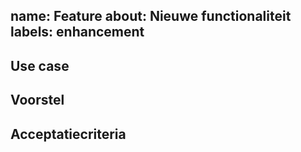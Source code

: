 name: Feature
about: Nieuwe functionaliteit
labels: enhancement
---
**Use case**
-

**Voorstel**
-

**Acceptatiecriteria**
-
